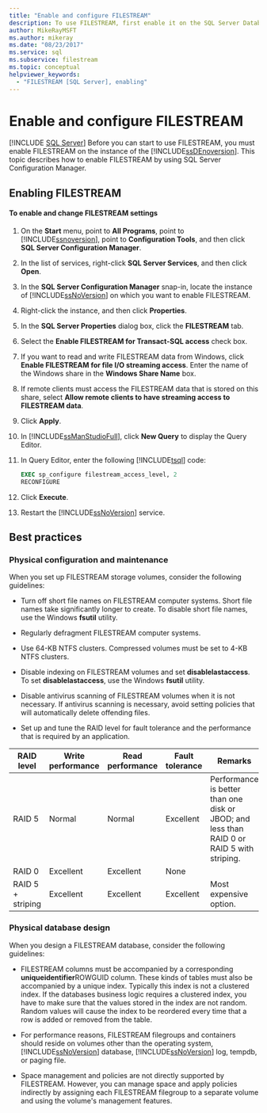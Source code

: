 ```yaml
---
title: "Enable and configure FILESTREAM"
description: To use FILESTREAM, first enable it on the SQL Server Database Engine instance. Learn how to enable FILESTREAM by using SQL Server Configuration Manager.
author: MikeRayMSFT
ms.author: mikeray
ms.date: "08/23/2017"
ms.service: sql
ms.subservice: filestream
ms.topic: conceptual
helpviewer_keywords:
  - "FILESTREAM [SQL Server], enabling"
---
```

# Enable and configure FILESTREAM

 [!INCLUDE [SQL Server](../../includes/applies-to-version/sqlserver.md)]
  Before you can start to use FILESTREAM, you must enable FILESTREAM on the instance of the [!INCLUDE[ssDEnoversion](../../includes/ssdenoversion-md.md)]. This topic describes how to enable FILESTREAM by using SQL Server Configuration Manager.  
  
##  <a name="enabling"></a> Enabling FILESTREAM  
  
#### To enable and change FILESTREAM settings  
  
1.  On the **Start** menu, point to **All Programs**, point to [!INCLUDE[ssnoversion](../../includes/ssnoversion-md.md)], point to **Configuration Tools**, and then click **SQL Server Configuration Manager**.  
  
2.  In the list of services, right-click **SQL Server Services**, and then click **Open**.  
  
3.  In the **SQL Server Configuration Manager** snap-in, locate the instance of [!INCLUDE[ssNoVersion](../../includes/ssnoversion-md.md)] on which you want to enable FILESTREAM.  
  
4.  Right-click the instance, and then click **Properties**.  
  
5.  In the **SQL Server Properties** dialog box, click the **FILESTREAM** tab.  
  
6.  Select the **Enable FILESTREAM for Transact-SQL access** check box.  
  
7.  If you want to read and write FILESTREAM data from Windows, click **Enable FILESTREAM for file I/O streaming access**. Enter the name of the Windows share in the **Windows Share Name** box.  
  
8.  If remote clients must access the FILESTREAM data that is stored on this share, select **Allow remote clients to have streaming access to FILESTREAM data**.  
  
9. Click **Apply**.  
  
10. In [!INCLUDE[ssManStudioFull](../../includes/ssmanstudiofull-md.md)], click **New Query** to display the Query Editor.  
  
11. In Query Editor, enter the following [!INCLUDE[tsql](../../includes/tsql-md.md)] code:  
  
    ```sql  
    EXEC sp_configure filestream_access_level, 2  
    RECONFIGURE  
    ```  
  
12. Click **Execute**.  
  
13. Restart the [!INCLUDE[ssNoVersion](../../includes/ssnoversion-md.md)] service.  

##  <a name="best"></a> Best practices  
  
###  <a name="config"></a> Physical configuration and maintenance  
 When you set up FILESTREAM storage volumes, consider the following guidelines:  
  
-   Turn off short file names on FILESTREAM computer systems. Short file names take significantly longer to create. To disable short file names, use the Windows **fsutil** utility.  
  
-   Regularly defragment FILESTREAM computer systems.  
  
-   Use 64-KB NTFS clusters. Compressed volumes must be set to 4-KB NTFS clusters.  
  
-   Disable indexing on FILESTREAM volumes and set **disablelastaccess**. To set **disablelastaccess**, use the Windows **fsutil** utility.  
  
-   Disable antivirus scanning of FILESTREAM volumes when it is not necessary. If antivirus scanning is necessary, avoid setting policies that will automatically delete offending files.  
  
-   Set up and tune the RAID level for fault tolerance and the performance that is required by an application.  
  
|RAID level|Write performance|Read performance|Fault tolerance|Remarks|  
|-|-|-|-|-|   
|RAID 5|Normal|Normal|Excellent|Performance is better than one disk or JBOD; and less than RAID 0 or RAID 5 with striping.|  
|RAID 0|Excellent|Excellent|None||  
|RAID 5 + striping|Excellent|Excellent|Excellent|Most expensive option.|  
  
  
###  <a name="database"></a> Physical database design  
 When you design a FILESTREAM database, consider the following guidelines:  
  
-   FILESTREAM columns must be accompanied by a corresponding **uniqueidentifier**ROWGUID column. These kinds of tables must also be accompanied by a unique index. Typically this index is not a clustered index. If the databases business logic requires a clustered index, you have to make sure that the values stored in the index are not random. Random values will cause the index to be reordered every time that a row is added or removed from the table.  
  
-   For performance reasons, FILESTREAM filegroups and containers should reside on volumes other than the operating system, [!INCLUDE[ssNoVersion](../../includes/ssnoversion-md.md)] database, [!INCLUDE[ssNoVersion](../../includes/ssnoversion-md.md)] log, tempdb, or paging file.  
  
-   Space management and policies are not directly supported by FILESTREAM. However, you can manage space and apply policies indirectly by assigning each FILESTREAM filegroup to a separate volume and using the volume's management features.  
  
  
